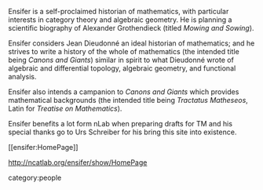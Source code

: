 Ensifer is a self-proclaimed historian of mathematics, with particular interests in category theory and algebraic geometry. He is planning a scientific biography of Alexander Grothendieck (titled _Mowing and Sowing_).

Ensifer considers Jean Dieudonné an ideal historian of mathematics; and he strives to write a history of the whole of mathematics (the intended title being _Canons and Giants_) similar in spirit to what Dieudonné wrote of algebraic and differential topology, algebraic geometry, and functional analysis.

Ensifer also intends a campanion to _Canons and Giants_ which provides mathematical backgrounds (the intended title being _Tractatus Matheseos_, Latin for _Treatise on Mathematics_).

Ensifer benefits a lot form nLab when preparing drafts for TM and his special thanks go to Urs Schreiber for his bring this site into existence.

[[ensifer:HomePage]]

http://ncatlab.org/ensifer/show/HomePage

category:people